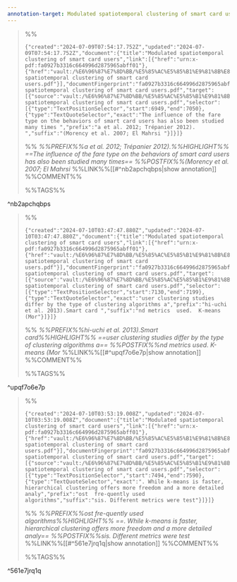 ```yaml
---
annotation-target: Modulated spatiotemporal clustering of smart card users.pdf
---
```



>%%
>```annotation-json
>{"created":"2024-07-09T07:54:17.752Z","updated":"2024-07-09T07:54:17.752Z","document":{"title":"Modulated spatiotemporal clustering of smart card users","link":[{"href":"urn:x-pdf:fa0927b3316c664996d2875965abff01"},{"href":"vault:/%E6%96%87%E7%8D%BB/%E5%85%AC%E5%85%B1%E9%81%8B%E8%BC%B8&%E9%9B%BB%E5%AD%90%E7%A5%A8%E8%AD%89/Modulated spatiotemporal clustering of smart card users.pdf"}],"documentFingerprint":"fa0927b3316c664996d2875965abff01"},"uri":"vault:/%E6%96%87%E7%8D%BB/%E5%85%AC%E5%85%B1%E9%81%8B%E8%BC%B8&%E9%9B%BB%E5%AD%90%E7%A5%A8%E8%AD%89/Modulated spatiotemporal clustering of smart card users.pdf","target":[{"source":"vault:/%E6%96%87%E7%8D%BB/%E5%85%AC%E5%85%B1%E9%81%8B%E8%BC%B8&%E9%9B%BB%E5%AD%90%E7%A5%A8%E8%AD%89/Modulated spatiotemporal clustering of smart card users.pdf","selector":[{"type":"TextPositionSelector","start":6949,"end":7050},{"type":"TextQuoteSelector","exact":"The influence of the fare type on the behaviors of smart card users has also been studied many times ","prefix":"a et al. 2012; Trépanier 2012). ","suffix":"(Morency et al. 2007; El Mahrsi "}]}]}
>```
>%%
>*%%PREFIX%%a et al. 2012; Trépanier 2012).%%HIGHLIGHT%% ==The influence of the fare type on the behaviors of smart card users has also been studied many times== %%POSTFIX%%(Morency et al. 2007; El Mahrsi*
>%%LINK%%[[#^nb2apchqbps|show annotation]]
>%%COMMENT%%
>
>%%TAGS%%
>
^nb2apchqbps


>%%
>```annotation-json
>{"created":"2024-07-10T03:47:47.880Z","updated":"2024-07-10T03:47:47.880Z","document":{"title":"Modulated spatiotemporal clustering of smart card users","link":[{"href":"urn:x-pdf:fa0927b3316c664996d2875965abff01"},{"href":"vault:/%E6%96%87%E7%8D%BB/%E5%85%AC%E5%85%B1%E9%81%8B%E8%BC%B8&%E9%9B%BB%E5%AD%90%E7%A5%A8%E8%AD%89/Modulated spatiotemporal clustering of smart card users.pdf"}],"documentFingerprint":"fa0927b3316c664996d2875965abff01"},"uri":"vault:/%E6%96%87%E7%8D%BB/%E5%85%AC%E5%85%B1%E9%81%8B%E8%BC%B8&%E9%9B%BB%E5%AD%90%E7%A5%A8%E8%AD%89/Modulated spatiotemporal clustering of smart card users.pdf","target":[{"source":"vault:/%E6%96%87%E7%8D%BB/%E5%85%AC%E5%85%B1%E9%81%8B%E8%BC%B8&%E9%9B%BB%E5%AD%90%E7%A5%A8%E8%AD%89/Modulated spatiotemporal clustering of smart card users.pdf","selector":[{"type":"TextPositionSelector","start":7130,"end":7199},{"type":"TextQuoteSelector","exact":"user clustering studies differ by the type of clustering algorithms a","prefix":"hi-uchi et al. 2013).Smart card ","suffix":"nd metrics  used.  K-means  (Mor"}]}]}
>```
>%%
>*%%PREFIX%%hi-uchi et al. 2013).Smart card%%HIGHLIGHT%% ==user clustering studies differ by the type of clustering algorithms a== %%POSTFIX%%nd metrics  used.  K-means  (Mor*
>%%LINK%%[[#^upqf7o6e7p|show annotation]]
>%%COMMENT%%
>
>%%TAGS%%
>
^upqf7o6e7p


>%%
>```annotation-json
>{"created":"2024-07-10T03:53:19.008Z","updated":"2024-07-10T03:53:19.008Z","document":{"title":"Modulated spatiotemporal clustering of smart card users","link":[{"href":"urn:x-pdf:fa0927b3316c664996d2875965abff01"},{"href":"vault:/%E6%96%87%E7%8D%BB/%E5%85%AC%E5%85%B1%E9%81%8B%E8%BC%B8&%E9%9B%BB%E5%AD%90%E7%A5%A8%E8%AD%89/Modulated spatiotemporal clustering of smart card users.pdf"}],"documentFingerprint":"fa0927b3316c664996d2875965abff01"},"uri":"vault:/%E6%96%87%E7%8D%BB/%E5%85%AC%E5%85%B1%E9%81%8B%E8%BC%B8&%E9%9B%BB%E5%AD%90%E7%A5%A8%E8%AD%89/Modulated spatiotemporal clustering of smart card users.pdf","target":[{"source":"vault:/%E6%96%87%E7%8D%BB/%E5%85%AC%E5%85%B1%E9%81%8B%E8%BC%B8&%E9%9B%BB%E5%AD%90%E7%A5%A8%E8%AD%89/Modulated spatiotemporal clustering of smart card users.pdf","selector":[{"type":"TextPositionSelector","start":7494,"end":7590},{"type":"TextQuoteSelector","exact":". While k-means is faster, hierarchical clustering offers more freedom and a more detailed analy","prefix":"ost  fre-quently used algorithms","suffix":"sis. Different metrics were test"}]}]}
>```
>%%
>*%%PREFIX%%ost  fre-quently used algorithms%%HIGHLIGHT%% ==. While k-means is faster, hierarchical clustering offers more freedom and a more detailed analy== %%POSTFIX%%sis. Different metrics were test*
>%%LINK%%[[#^561e7jrq1q|show annotation]]
>%%COMMENT%%
>
>%%TAGS%%
>
^561e7jrq1q
